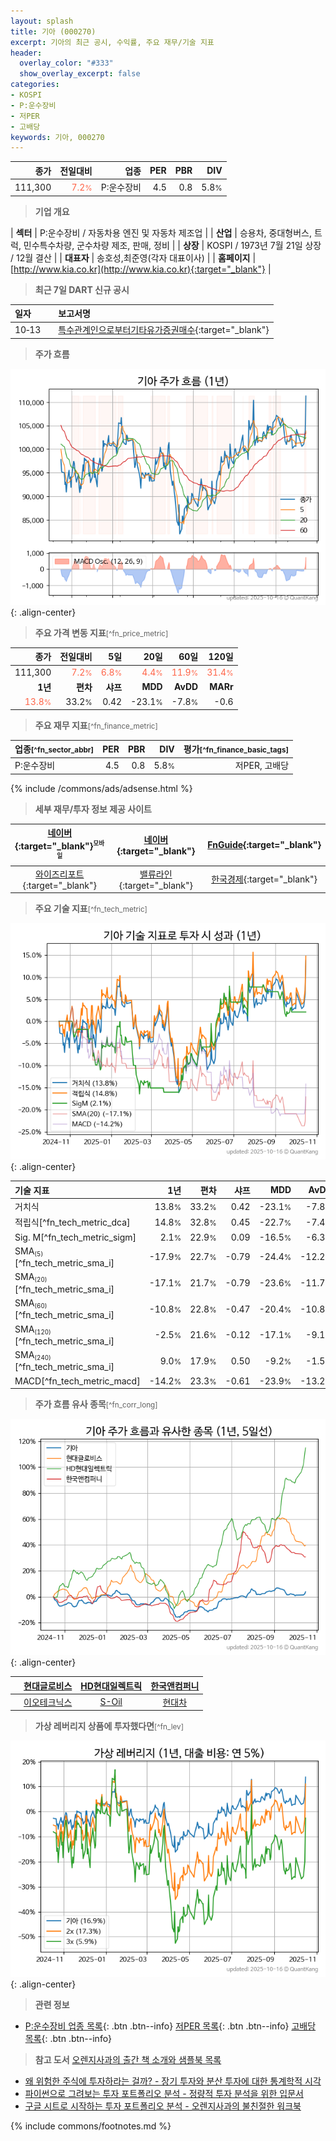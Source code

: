 ```yaml
---
layout: splash
title: 기아 (000270)
excerpt: 기아의 최근 공시, 수익률, 주요 재무/기술 지표
header:
  overlay_color: "#333"
  show_overlay_excerpt: false
categories:
- KOSPI
- P:운수장비
- 저PER
- 고배당
keywords: 기아, 000270
---
```


| **종가** | **전일대비** | **업종** | **PER** | **PBR** | **DIV** |
| -------: | -----------: | -------: | ------: | ------: | ------: |
| 111,300 | <span style="color: tomato">7.2<small>%</small></span> | P:운수장비 | 4.5 | 0.8 | 5.8<small>%</small> |

<!-- more -->


> **기업 개요**<a id="company"></a>

| <span style="white-space:nowrap;">**섹터**</span> | P:운수장비 / 자동차용 엔진 및 자동차 제조업 |
| <span style="white-space:nowrap;">**산업**</span> | 승용차, 중대형버스, 트럭, 민수특수차량, 군수차량 제조, 판매, 정비 |
| <span style="white-space:nowrap;">**상장**</span> | KOSPI / 1973년 7월 21일 상장 / 12월 결산 |
| <span style="white-space:nowrap;">**대표자**</span> | 송호성,최준영(각자 대표이사) |
| <span style="white-space:nowrap;">**홈페이지**</span> | [http://www.kia.co.kr](http://www.kia.co.kr){:target="_blank"} |


> **최근 7일 DART 신규 공시**<a id="dart"></a>

| **일자** |      | **보고서명** |
| :------- | :--- | :----------- |
| 10&#x2011;13 | | [특수관계인으로부터기타유가증권매수](https://dart.fss.or.kr/dsaf001/main.do?rcpNo=20251013000340){:target="_blank"} |


> **주가 흐름**<a id="price"></a>

![000270](/stock/images/000270.png){: .align-center}


> **주요 가격 변동 지표**<small>[^fn_price_metric]</small>

| **종가** | **전일대비** | **5일** | **20일** | **60일** | **120일** |
| -------: | -----------: | ------: | -------: | -------: | --------: |
| 111,300 | <span style="color: tomato">7.2<small>%</small></span> | <span style="color: tomato">6.8<small>%</small></span> | <span style="color: tomato">4.4<small>%</small></span> | <span style="color: tomato">11.9<small>%</small></span> | <span style="color: tomato">31.4<small>%</small></span> |
| **1년** | **편차** | **샤프** | **MDD** | **AvDD** | **MARr** |
| <span style="color: tomato">13.8<small>%</small></span> | 33.2<small>%</small> | 0.42 | -23.1<small>%</small> | -7.8<small>%</small> | -0.6 |


> **주요 재무 지표**<small>[^fn_finance_metric]</small>

| **업종**<small>[^fn_sector_abbr]</small> | **PER** | **PBR** | **DIV** | **평가**<small>[^fn_finance_basic_tags]</small> |
| :--------------------------------------- | ------: | ------: | ------: | ----------------------------------------------: |
| P:운수장비 | 4.5 | 0.8 | 5.8<small>%</small> | 저PER, 고배당 |



{% include /commons/ads/adsense.html %}

> **세부 재무/투자 정보 제공 사이트**

| [네이버](https://m.stock.naver.com/domestic/stock/000270/finance/summary){:target="_blank"}<sup><small>모바일</small></sup> | [네이버](https://finance.naver.com/item/coinfo.naver?code=000270){:target="_blank"} | [FnGuide](https://comp.fnguide.com/SVO2/ASP/SVD_Invest.asp?gicode=A000270&MenuYn=Y){:target="_blank"} |
| :---: | :---: | :---: |
| [와이즈리포트](https://comp.wisereport.co.kr/company/c1040001.aspx?cmp_cd=000270){:target="_blank"} | [밸류라인](https://www.valueline.co.kr/finance/summary/000270){:target="_blank"} | [한국경제](https://markets.hankyung.com/stock/000270/financial-summary){:target="_blank"} |


> **주요 기술 지표**<small>[^fn_tech_metric]</small>


![000270](/stock/images/000270_tech.png){: .align-center}

| **기술 지표** | **1년** | **편차** | **샤프** | **MDD** | **AvDD** |
| :------------ | ------: | -----------: | -------: | ------: | -------: |
| 거치식 | 13.8<small>%</small> | 33.2<small>%</small> | 0.42 | -23.1<small>%</small> | -7.8<small>%</small> |
| 적립식[^fn_tech_metric_dca] | 14.8<small>%</small> | 32.8<small>%</small> | 0.45 | -22.7<small>%</small> | -7.4<small>%</small> |
| Sig. M[^fn_tech_metric_sigm] | 2.1<small>%</small> | 22.9<small>%</small> | 0.09 | -16.5<small>%</small> | -6.3<small>%</small> |
| SMA<small><sub>(5)</sub></small>[^fn_tech_metric_sma_i] | -17.9<small>%</small> | 22.7<small>%</small> | -0.79 | -24.4<small>%</small> | -12.2<small>%</small> |
| SMA<small><sub>(20)</sub></small>[^fn_tech_metric_sma_i] | -17.1<small>%</small> | 21.7<small>%</small> | -0.79 | -23.6<small>%</small> | -11.7<small>%</small> |
| SMA<small><sub>(60)</sub></small>[^fn_tech_metric_sma_i] | -10.8<small>%</small> | 22.8<small>%</small> | -0.47 | -20.4<small>%</small> | -10.8<small>%</small> |
| SMA<small><sub>(120)</sub></small>[^fn_tech_metric_sma_i] | -2.5<small>%</small> | 21.6<small>%</small> | -0.12 | -17.1<small>%</small> | -9.1<small>%</small> |
| SMA<small><sub>(240)</sub></small>[^fn_tech_metric_sma_i] | 9.0<small>%</small> | 17.9<small>%</small> | 0.50 | -9.2<small>%</small> | -1.5<small>%</small> |
| MACD[^fn_tech_metric_macd] | -14.2<small>%</small> | 23.3<small>%</small> | -0.61 | -23.9<small>%</small> | -13.2<small>%</small> |


> **주가 흐름 유사 종목**<a id="corr"></a><small>[^fn_corr_long]</small>

![000270](/stock/images/000270_corr.png){: .align-center}

|       | [현대글로비스](/086280/) | [HD현대일렉트릭](/267260/) | [한국앤컴퍼니](/000240/) |
| :---: | :------------------------------------: | :------------------------------------: | :------------------------------------: |
|       | [이오테크닉스](/039030/) | [S-Oil](/010950/) | [현대차](/005380/) |


> **가상 레버리지 상품에 투자했다면**<a id="2x"></a><small>[^fn_lev]</small>

![000270](/stock/images/000270_2x.png){: .align-center}


> **관련 정보**

- [P:운수장비 업종 목록](/stats/sector/kospi_업종_운수장비_종목/){: .btn .btn--info} [저PER 목록](/fn/fn_low_per/){: .btn .btn--info} [고배당 목록](/fn/fn_high_div/){: .btn .btn--info}

> **참고 도서** [오렌지사과의 출간 책 소개와 샘플북 목록](https://kongdori.tistory.com/691)

- [왜 위험한 주식에 투자하라는 걸까? - 장기 투자와 분산 투자에 대한 통계학적 시각](https://kongdori.tistory.com/421)
- [파이썬으로 그려보는 투자 포트폴리오 분석  - 정량적 투자 분석을 위한 입문서](https://kongdori.tistory.com/643)
- [구글 시트로 시작하는 투자 포트폴리오 분석 - 오렌지사과의 불친절한 워크북](https://kongdori.tistory.com/449)


{% include commons/footnotes.md %}